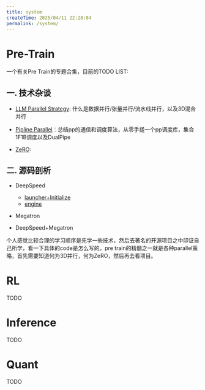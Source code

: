 ```yaml
---
title: system
createTime: 2025/04/11 22:28:04
permalink: /system/
---
```


# Pre-Train

一个有关Pre Train的专题合集，目前的TODO LIST:

## 一. 技术杂谈

- [LLM Parallel Strategy](ai-router-v2/docs/notes/system/pre-train/model_parallel.md): 什么是数据并行/张量并行/流水线并行，以及3D混合并行

- [Pipline Parallel](ai-router-v2/docs/notes/system/pre-train/pp_communication.md)：总结pp的通信和调度算法，从零手搓一个pp调度库，集合1F1B调度以及DualPipe

- [ZeRO]():

## 二. 源码剖析

- DeepSpeed

  - [launcher+Initialize](ai-router-v2/docs/notes/system/pre-train/deepspeed/deepspeed01.md)
  - [engine]()

- Megatron

- DeepSpeed+Megatron

个人感觉比较合理的学习顺序是先学一些技术，然后去著名的开源项目之中印证自己所学，看一下具体的code是怎么写的。pre train的精髓之一就是各种parallel策略，首先需要知道何为3D并行，何为ZeRO，然后再去看项目。

# RL

TODO

# Inference

TODO

# Quant

TODO
